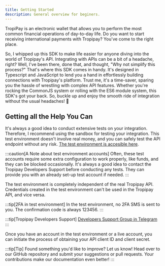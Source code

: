 ```yaml
---
title: Getting Started
description: General overview for beginers.
---
```


TropiPay is an electronic wallet that allows you to perform the most common financial operations of day-to-day life. Do you want to start receiving international payments with Tropipay? You've come to the right place.

So, I whipped up this SDK to make life easier for anyone diving into the world of Tropipay's API. Integrating with APIs can be a bit of a headache, right? Well, I've been there, done that, and thought, "Why not simplify this process?" That's where this SDK comes in handy. It's designed in Typescript and JavaScript to lend you a hand in effortlessly building connections with Tropipay's platform. Trust me, it's a time-saver, sparing you the hassle of wrestling with complex API features. Whether you're rocking the CommonJS system or rolling with the ES6 module system, this SDK's got your back. So, buckle up and enjoy the smooth ride of integration without the usual headaches! 🚀

## Getting all the Help You Can

It's always a good idea to conduct extensive tests on your integration. Therefore, I recommend using the sandbox for testing your integration. This test environment doesn't involve real money, and you can safely test the API endpoint without any risk. [The test environment is accesible here](/https://www.tropipay-dev.herokuapp.com/).

:::caution[A Note about test environment accounts]
Often, these test accounts require some extra configuration to work properly, like funds, and they can be blocked occasionally. It's always a good idea to contact the Tropipay Developers Support before conducting any tests. They can provide you with an already set-up test account if needed.
:::

The test environment is completely independent of the real Tropipay API. Credentials created in the test environment can't be used in the Tropipay API, and vice versa.

:::tip[2FA in test environment]
In the test environment, no 2FA SMS is sent to you. The confirmation code is always 123456.
:::

:::tip[Tropipay Developers Support]
[Developers Support Group in Telegram](/https://t.me/joinchat/SeivjlObx8-JJ8cY7FFn2A/)
:::

Once you have an account in the test environment or a live account, you can initiate the process of obtaining your API client ID and client secret.

:::tip[Tip]
Found something you'd like to improve? Let us know! Head over to our GitHub repository and submit your suggestions or pull requests. Your contributions make our documentation even better!
:::
